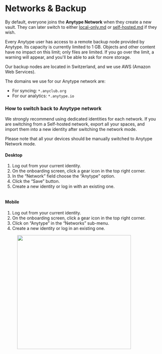 # Networks & Backup

By default, everyone joins the **Anytype Network** when they create a new vault. They can later switch to either [local-only.md](local-only.md "mention") or [self-hosted.md](self-hosted.md "mention") if they wish.

Every Anytype user has access to a remote backup node provided by Anytype. Its capacity is currently limited to 1 GB. Objects and other content have no impact on this limit; only files are limited. If you go over the limit, a warning will appear, and you'll be able to ask for more storage.

Our backup nodes are located in Switzerland, and we use AWS (Amazon Web Services).

The domains we use for our Anytype network are:

* For syncing: `*.anyclub.org`
* For our analytics: `*.anytype.io`

### How to switch back to Anytype network

We strongly recommend using dedicated identities for each network. If you are switching from a Self-hosted network, export all your spaces, and import them into a new identity after switching the network mode.

Please note that all your devices should be manually switched to Anytype Network mode.

#### Desktop

1. Log out from your current identity.
2. On the onboarding screen, click a gear icon in the top right corner.
3. In the “Network” field choose the “Anytype” option.
4. Click the “Save” button.
5. Create a new identity or log in with an existing one.

<figure><img src="../../../../.gitbook/assets/image (51) (1).png" alt=""><figcaption></figcaption></figure>

#### Mobile

1. Log out from your current identity.
2. On the onboarding screen, click a gear icon in the top right corner.
3. Click on “Anytype” in the “Networks” sub-menu.&#x20;
4. Create a new identity or log in an existing one.

<figure><img src="../../../../.gitbook/assets/Screenshot_20240411-104810_Anytype2.png" alt="" width="375"><figcaption></figcaption></figure>
